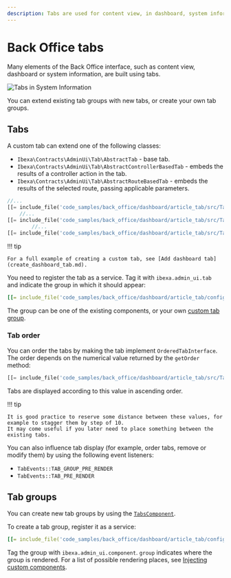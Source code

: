 ```yaml
---
description: Tabs are used for content view, in dashboard, system information and other parts of the Back Office and are extensible.
---
```


# Back Office tabs

Many elements of the Back Office interface, such as content view, dashboard or system information, are built using tabs.

![Tabs in System Information](tabs_system_info.png)

You can extend existing tab groups with new tabs, or create your own tab groups.

## Tabs

A custom tab can extend one of the following classes:

- `Ibexa\Contracts\AdminUi\Tab\AbstractTab` - base tab.
- `Ibexa\Contracts\AdminUi\Tab\AbstractControllerBasedTab` - embeds the results of a controller action in the tab.
- `Ibexa\Contracts\AdminUi\Tab\AbstractRouteBasedTab` - embeds the results of the selected route, passing applicable parameters.

``` php
//...
[[= include_file('code_samples/back_office/dashboard/article_tab/src/Tab/Dashboard/Everyone/EveryoneArticleTab.php', 16, 17) =]]
    //...
[[= include_file('code_samples/back_office/dashboard/article_tab/src/Tab/Dashboard/Everyone/EveryoneArticleTab.php', 34, 43) =]][[= include_file('code_samples/back_office/dashboard/article_tab/src/Tab/Dashboard/Everyone/EveryoneArticleTab.php', 49, 51) =]]
        //...
[[= include_file('code_samples/back_office/dashboard/article_tab/src/Tab/Dashboard/Everyone/EveryoneArticleTab.php', 70, 73) =]]
```

!!! tip

    For a full example of creating a custom tab, see [Add dashboard tab](create_dashboard_tab.md).

You need to register the tab as a service.
Tag it with `ibexa.admin_ui.tab` and indicate the group in which it should appear:

``` yaml
[[= include_file('code_samples/back_office/dashboard/article_tab/config/custom_services.yaml', 0, 7) =]]
```

The group can be one of the existing components, or your own [custom tab group](#tab-groups).

### Tab order

You can order the tabs by making the tab implement `OrderedTabInterface`.
The order depends on the numerical value returned by the `getOrder` method:

``` php
[[= include_file('code_samples/back_office/dashboard/article_tab/src/Tab/Dashboard/Everyone/EveryoneArticleTab.php', 44, 48) =]]
```

Tabs are displayed according to this value in ascending order.

!!! tip

    It is good practice to reserve some distance between these values, for example to stagger them by step of 10.
    It may come useful if you later need to place something between the existing tabs.

You can also influence tab display (for example, order tabs, remove or modify them) by using the following event listeners:

- `TabEvents::TAB_GROUP_PRE_RENDER`
- `TabEvents::TAB_PRE_RENDER`

## Tab groups

You can create new tab groups by using the [`TabsComponent`](https://github.com/ibexa/admin-ui/blob/main/src/lib/Component/TabsComponent.php).

To create a tab group, register it as a service:

``` yaml
[[= include_file('code_samples/back_office/dashboard/article_tab/config/custom_services.yaml', 0, 1) =]][[= include_file('code_samples/back_office/dashboard/article_tab/config/custom_services.yaml', 7, 13) =]]
```

Tag the group with `ibexa.admin_ui.component`.
`group` indicates where the group is rendered.
For a list of possible rendering places, see [Injecting custom components](custom_components.md).
